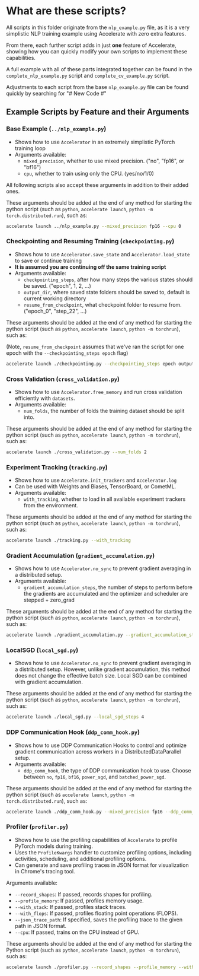 # What are these scripts?

All scripts in this folder originate from the `nlp_example.py` file, as it is a very simplistic NLP training example using Accelerate with zero extra features.

From there, each further script adds in just **one** feature of Accelerate, showing how you can quickly modify your own scripts to implement these capabilities.

A full example with all of these parts integrated together can be found in the `complete_nlp_example.py` script and `complete_cv_example.py` script.

Adjustments to each script from the base `nlp_example.py` file can be found quickly by searching for "# New Code #"

## Example Scripts by Feature and their Arguments

### Base Example (`../nlp_example.py`)

- Shows how to use `Accelerator` in an extremely simplistic PyTorch training loop
- Arguments available:
  - `mixed_precision`, whether to use mixed precision. ("no", "fp16", or "bf16")
  - `cpu`, whether to train using only the CPU. (yes/no/1/0)

All following scripts also accept these arguments in addition to their added ones.

These arguments should be added at the end of any method for starting the python script (such as `python`, `accelerate launch`, `python -m torch.distributed.run`), such as:

```bash
accelerate launch ../nlp_example.py --mixed_precision fp16 --cpu 0
```

### Checkpointing and Resuming Training (`checkpointing.py`)

- Shows how to use `Accelerator.save_state` and `Accelerator.load_state` to save or continue training
- **It is assumed you are continuing off the same training script**
- Arguments available:
  - `checkpointing_steps`, after how many steps the various states should be saved. ("epoch", 1, 2, ...)
  - `output_dir`, where saved state folders should be saved to, default is current working directory
  - `resume_from_checkpoint`, what checkpoint folder to resume from. ("epoch_0", "step_22", ...)

These arguments should be added at the end of any method for starting the python script (such as `python`, `accelerate launch`, `python -m torchrun`), such as:

(Note, `resume_from_checkpoint` assumes that we've ran the script for one epoch with the `--checkpointing_steps epoch` flag)

```bash
accelerate launch ./checkpointing.py --checkpointing_steps epoch output_dir "checkpointing_tutorial" --resume_from_checkpoint "checkpointing_tutorial/epoch_0"
```

### Cross Validation (`cross_validation.py`)

- Shows how to use `Accelerator.free_memory` and run cross validation efficiently with `datasets`.
- Arguments available:
  - `num_folds`, the number of folds the training dataset should be split into.

These arguments should be added at the end of any method for starting the python script (such as `python`, `accelerate launch`, `python -m torchrun`), such as:

```bash
accelerate launch ./cross_validation.py --num_folds 2
```

### Experiment Tracking (`tracking.py`)

- Shows how to use `Accelerate.init_trackers` and `Accelerator.log`
- Can be used with Weights and Biases, TensorBoard, or CometML.
- Arguments available:
  - `with_tracking`, whether to load in all available experiment trackers from the environment.

These arguments should be added at the end of any method for starting the python script (such as `python`, `accelerate launch`, `python -m torchrun`), such as:

```bash
accelerate launch ./tracking.py --with_tracking
```

### Gradient Accumulation (`gradient_accumulation.py`)

- Shows how to use `Accelerator.no_sync` to prevent gradient averaging in a distributed setup.
- Arguments available:
  - `gradient_accumulation_steps`, the number of steps to perform before the gradients are accumulated and the optimizer and scheduler are stepped + zero_grad

These arguments should be added at the end of any method for starting the python script (such as `python`, `accelerate launch`, `python -m torchrun`), such as:

```bash
accelerate launch ./gradient_accumulation.py --gradient_accumulation_steps 5
```

### LocalSGD (`local_sgd.py`)
- Shows how to use `Accelerator.no_sync` to prevent gradient averaging in a distributed setup. However, unlike gradient accumulation, this method does not change the effective batch size. Local SGD can be combined with gradient accumulation.

These arguments should be added at the end of any method for starting the python script (such as `python`, `accelerate launch`, `python -m torchrun`), such as:

```bash
accelerate launch ./local_sgd.py --local_sgd_steps 4
```

### DDP Communication Hook (`ddp_comm_hook.py`)

- Shows how to use DDP Communication Hooks to control and optimize gradient communication across workers in a DistributedDataParallel setup.
- Arguments available:
  - `ddp_comm_hook`, the type of DDP communication hook to use. Choose between `no`, `fp16`, `bf16`, `power_sgd`, and `batched_power_sgd`.

These arguments should be added at the end of any method for starting the python script (such as `accelerate launch`, `python -m torch.distributed.run`), such as:

```bash
accelerate launch ./ddp_comm_hook.py --mixed_precision fp16 --ddp_comm_hook power_sgd
```

### Profiler (`profiler.py`)

- Shows how to use the profiling capabilities of `Accelerate` to profile PyTorch models during training.
- Uses the `ProfileKwargs` handler to customize profiling options, including activities, scheduling, and additional profiling options.
- Can generate and save profiling traces in JSON format for visualization in Chrome's tracing tool.

Arguments available:
- `--record_shapes`: If passed, records shapes for profiling.
- `--profile_memory`: If passed, profiles memory usage.
- `--with_stack`: If passed, profiles stack traces.
- `--with_flops`: If passed, profiles floating point operations (FLOPS).
- `--json_trace_path`: If specified, saves the profiling trace to the given path in JSON format.
- `--cpu`: If passed, trains on the CPU instead of GPU.

These arguments should be added at the end of any method for starting the Python script (such as `python`, `accelerate launch`, `python -m torchrun`), such as:

```bash
accelerate launch ./profiler.py --record_shapes --profile_memory --with_flops --json_trace_path "profiler.json"
```
